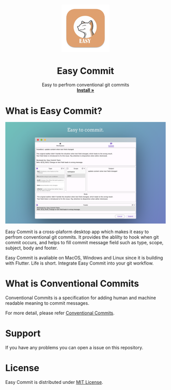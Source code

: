 ##

<p align="center">
  <a href="#">
  </a>
  <p align="center">
   <img width="150" height="150" src="icon/easy_commit_icon.png" alt="Logo">
  </p>
  <h1 align="center"><b>Easy Commit</b></h1>
  <p align="center">
  Easy to perfrom conventional git commits
    <br />
    <a href="https://github.com/0renlyhuang/EasyCommit/releases"><strong>Install »</strong></a>
    <br />
  </p>
</p>

# What is Easy Commit?
<img src="screenshot.png"/>

Easy Commit is a cross-plaform desktop app which makes it easy to perfrom conventional git commits. It provides the ablilty to hook when git commit occurs, and helps to fill commit message field such as type, scope, subject, body and footer.

Easy Commit is avaliable on MacOS, Windows and Linux since it is building with Flutter. Life is short. Integrate Easy Commit into your git workflow.

# What is Conventional Commits
Conventional Commits is a specification for adding human and machine readable meaning to commit messages. 

For more detail, please refer [Conventional Commits](https://www.conventionalcommits.org/en/v1.0.0/).

# Support
If you have any problems you can open a issue on this repository.

# License
Easy Commit is distributed under [MIT License](/LICENSE).
